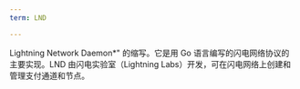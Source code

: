 ```yaml
---
term: LND

---
```

Lightning Network Daemon*" 的缩写。它是用 Go 语言编写的闪电网络协议的主要实现。LND 由闪电实验室（Lightning Labs）开发，可在闪电网络上创建和管理支付通道和节点。